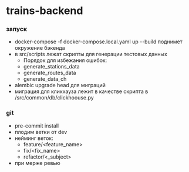 # trains-backend

### запуск

* docker-compose -f docker-compose.local.yaml up --build поднимет окружение бэкенда
* в src/scripts лежат скрипты для генерации тестовых данных
    * Порядок для избежания ошибок:
    * generate_stations_data
    * generate_routes_data
    * generate_data_ch
* alembic upgrade head для миграций
* миграция для кликхауза лежит в качестве скрипта в /src/common/db/clickhoouse.py

### git

* pre-commit install
* плодим ветки от dev
* нейминг веток:
    * feature/<feature_name>
    * fix/<fix_name>
    * refactor/<_subject>
* при мерже ревью